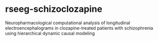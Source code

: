 # rseeg-schizoclozapine
Neuropharmacological computational analysis of longitudinal electroencephalograms in clozapine-treated patients with schizophrenia using hierarchical dynamic causal modeling

